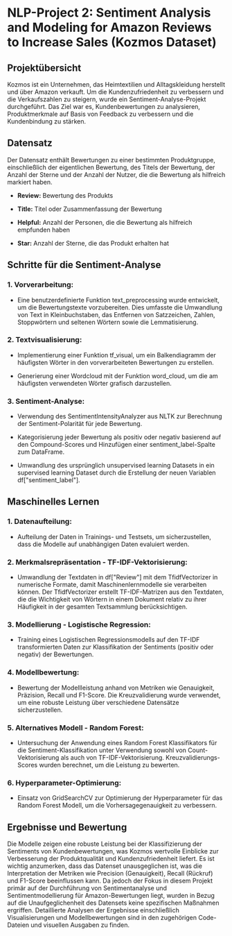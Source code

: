 # NLP-Project 2: Sentiment Analysis and Modeling for Amazon Reviews to Increase Sales (Kozmos Dataset)

## Projektübersicht
Kozmos ist ein Unternehmen, das Heimtextilien und Alltagskleidung herstellt und über Amazon verkauft. Um die Kundenzufriedenheit zu verbessern und die Verkaufszahlen zu steigern, wurde ein Sentiment-Analyse-Projekt durchgeführt. Das Ziel war es, Kundenbewertungen zu analysieren, Produktmerkmale auf Basis von Feedback zu verbessern und die Kundenbindung zu stärken.

## Datensatz
Der Datensatz enthält Bewertungen zu einer bestimmten Produktgruppe, einschließlich der eigentlichen Bewertung, des Titels der Bewertung, der Anzahl der Sterne und der Anzahl der Nutzer, die die Bewertung als hilfreich markiert haben.

- **Review:** Bewertung des Produkts

- **Title:** Titel oder Zusammenfassung der Bewertung

- **Helpful:** Anzahl der Personen, die die Bewertung als hilfreich empfunden haben

- **Star:** Anzahl der Sterne, die das Produkt erhalten hat

## Schritte für die Sentiment-Analyse
### 1. Vorverarbeitung:
  
- Eine benutzerdefinierte Funktion text_preprocessing wurde entwickelt, um die Bewertungstexte vorzubereiten. Dies umfasste die Umwandlung von Text in Kleinbuchstaben, das Entfernen von Satzzeichen, Zahlen, Stoppwörtern und seltenen Wörtern sowie die Lemmatisierung.


### 2. Textvisualisierung:

- Implementierung einer Funktion tf_visual, um ein Balkendiagramm der häufigsten Wörter in den vorverarbeiteten Bewertungen zu erstellen.
  
- Generierung einer Wordcloud mit der Funktion word_cloud, um die am häufigsten verwendeten Wörter grafisch darzustellen.

  
### 3. Sentiment-Analyse:

- Verwendung des SentimentIntensityAnalyzer aus NLTK zur Berechnung der Sentiment-Polarität für jede Bewertung.
  
- Kategorisierung jeder Bewertung als positiv oder negativ basierend auf den Compound-Scores und Hinzufügen einer sentiment_label-Spalte zum DataFrame.

- Umwandlung des ursprünglich unsupervised learning Datasets in ein supervised learning Dataset durch die Erstellung der neuen Variablen df["sentiment_label"].

  
## Maschinelles Lernen
### 1. Datenaufteilung:

- Aufteilung der Daten in Trainings- und Testsets, um sicherzustellen, dass die Modelle auf unabhängigen Daten evaluiert werden.
  
### 2. Merkmalsrepräsentation - TF-IDF-Vektorisierung:

- Umwandlung der Textdaten in df["Review"] mit dem TfidfVectorizer in numerische Formate, damit Maschinenlernmodelle sie verarbeiten können. Der TfidfVectorizer erstellt TF-IDF-Matrizen aus den Textdaten, die die Wichtigkeit von Wörtern in einem Dokument relativ zu ihrer Häufigkeit in der gesamten Textsammlung berücksichtigen.
  
### 3. Modellierung - Logistische Regression:

- Training eines Logistischen Regressionsmodells auf den TF-IDF transformierten Daten zur Klassifikation der Sentiments (positiv oder negativ) der Bewertungen.

### 4. Modellbewertung:

- Bewertung der Modellleistung anhand von Metriken wie Genauigkeit, Präzision, Recall und F1-Score. Die Kreuzvalidierung wurde verwendet, um eine robuste Leistung über verschiedene Datensätze sicherzustellen.

### 5. Alternatives Modell - Random Forest:

- Untersuchung der Anwendung eines Random Forest Klassifikators für die Sentiment-Klassifikation unter Verwendung sowohl von Count-Vektorisierung als auch von TF-IDF-Vektorisierung. Kreuzvalidierungs-Scores wurden berechnet, um die Leistung zu bewerten.

### 6. Hyperparameter-Optimierung:

- Einsatz von GridSearchCV zur Optimierung der Hyperparameter für das Random Forest Modell, um die Vorhersagegenauigkeit zu verbessern.

## Ergebnisse und Bewertung
Die Modelle zeigen eine robuste Leistung bei der Klassifizierung der Sentiments von Kundenbewertungen, was Kozmos wertvolle Einblicke zur Verbesserung der Produktqualität und Kundenzufriedenheit liefert. Es ist wichtig anzumerken, dass das Datenset unausgeglichen ist, was die Interpretation der Metriken wie Precision (Genauigkeit), Recall (Rückruf) und F1-Score beeinflussen kann. Da jedoch der Fokus in diesem Projekt primär auf der Durchführung von Sentimentanalyse und Sentimentmodellierung für Amazon-Bewertungen liegt, wurden in Bezug auf die Unaufgeglichenheit des Datensets keine spezifischen Maßnahmen ergriffen. Detaillierte Analysen der Ergebnisse einschließlich Visualisierungen und Modellbewertungen sind in den zugehörigen Code-Dateien und visuellen Ausgaben zu finden.
